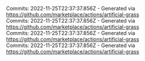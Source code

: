 Commits: 2022-11-25T22:37:37.856Z - Generated via https://github.com/marketplace/actions/artificial-grass
<br>
Commits: 2022-11-25T22:37:37.856Z - Generated via https://github.com/marketplace/actions/artificial-grass
<br>
Commits: 2022-11-25T22:37:37.856Z - Generated via https://github.com/marketplace/actions/artificial-grass
<br>
Commits: 2022-11-25T22:37:37.856Z - Generated via https://github.com/marketplace/actions/artificial-grass
<br>
